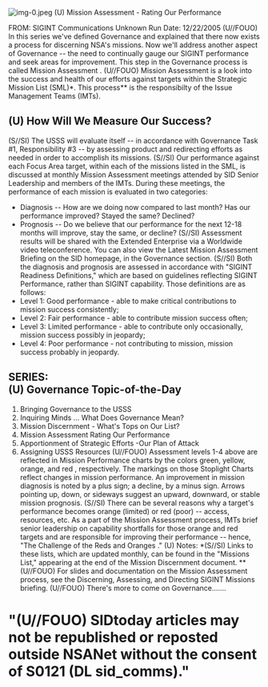 ![img-0.jpeg](img-0.jpeg)
(U) Mission Assessment - Rating Our Performance

FROM: SIGINT Communications
Unknown
Run Date: 12/22/2005
(U//FOUO) In this series we've defined Governance and explained that there now exists a process for discerning NSA's missions. Now we'll address another aspect of Governance -- the need to continually gauge our SIGINT performance and seek areas for improvement. This step in the Governance process is called Mission Assessment .
(U//FOUO) Mission Assessment is a look into the success and health of our efforts against targets within the Strategic Mission List (SML)*. This process** is the responsibilty of the Issue Management Teams (IMTs).

## (U) How Will We Measure Our Success?

(S//SI) The USSS will evaluate itself -- in accordance with Governance Task \#1, Responsibility \#3 -- by assessing product and redirecting efforts as needed in order to accomplish its missions.
(S//SI) Our performance against each Focus Area target, within each of the missions listed in the SML, is discussed at monthly Mission Assessment meetings attended by SID Senior Leadership and members of the IMTs. During these meetings, the performance of each mission is evaluated in two categories:

- Diagnosis -- How are we doing now compared to last month? Has our performance improved? Stayed the same? Declined?
- Prognosis -- Do we believe that our performance for the next 12-18 months will improve, stay the same, or decline?
(S//SI) Assessment results will be shared with the Extended Enterprise via a Worldwide video teleconference. You can also view the Latest Mission Assessment Briefing on the SID homepage, in the Governance section.
(S//SI) Both the diagnosis and prognosis are assessed in accordance with "SIGINT Readiness Definitions," which are based on guidelines reflecting SIGINT Performance, rather than SIGINT capability. Those definitions are as follows:
- Level 1: Good performance - able to make critical contributions to mission success consistently;
- Level 2: Fair performance - able to contribute mission success often;
- Level 3: Limited performance - able to contribute only occasionally, mission success possibly in jeopardy;
- Level 4: Poor performance - not contributing to mission, mission success probably in jeopardy.


## SERIES: <br> (U) Governance Topic-of-the-Day

1. Bringing Governance to the USSS
2. Inquiring Minds ... What Does Governance Mean?
3. Mission Discernment - What's Tops on Our List?
4. Mission Assessment Rating Our Performance
5. Apportionment of Strategic Efforts -Our Plan of Attack
6. Assigning USSS Resources
(U//FOUO) Assessment levels 1-4 above are reflected in Mission Performance charts by the colors green, yellow, orange, and red , respectively. The markings on those Stoplight Charts reflect changes in mission performance. An improvement in mission diagnosis is noted by a plus sign; a decline, by a minus sign. Arrows pointing up, down, or sideways suggest an upward, downward, or stable mission prognosis.
(S//SI) There can be several reasons why a target's performance becomes orange (limited) or red (poor) -- access, resources, etc. As a part of the Mission Assessment process, IMTs brief senior leadership on capability shortfalls for those orange and red targets and are responsible for improving their performance -- hence, "The Challenge of the Reds and Oranges ."
(U) Notes:
*(S//SI) Links to these lists, which are updated monthly, can be found in the "Missions List," appearing at the end of the Mission Discernment document.
** (U//FOUO) For slides and documentation on the Mission Assessment process, see the Discerning, Assessing, and Directing SIGINT Missions briefing.
(U//FOUO) There's more to come on Governance.......

# "(U//FOUO) SIDtoday articles may not be republished or reposted outside NSANet without the consent of S0121 (DL sid_comms)."
